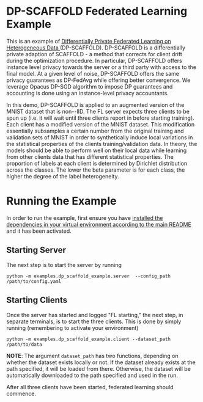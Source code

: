 # DP-SCAFFOLD Federated Learning Example
This is an example of [Differentially Private Federated Learning on Heterogeneous Data
](https://arxiv.org/abs/2111.09278)(DP-SCAFFOLD). DP-SCAFFOLD is a differentially private adaption of SCAFFOLD - a method that corrects for client drift during the optimization procedure. In particular, DP-SCAFFOLD offers instance level privacy towards the server or a third party with access to the final model. At a given level of noise, DP-SCAFFOLD offers the same privacy guarantees as DP-FedAvg while offering better convergence. We leverage Opacus DP-SGD algorithm to impose DP guarantees and accounting is done using an instance-level privacy accountants.

In this demo, DP-SCAFFOLD is applied to an augmented version of the MNIST dataset that is non--IID. The FL server expects three clients to be spun up (i.e. it will wait until three clients report in before starting training). Each client has a modified version of the MNIST dataset. This modification essentially subsamples a certain number from the original training and validation sets of MNIST in order to synthetically induce local variations in the statistical properties of the clients training/validation data. In theory, the models should be able to perform well on their local data while learning from other clients data that has different statistical properties. The proportion of labels at each client is determined by Dirichlet distribution across the classes. The lower the beta parameter is for each class, the higher the degree of the label heterogeneity.

# Running the Example
In order to run the example, first ensure you have [installed the dependencies in your virtual environment according to the main README](/README.md#development-requirements) and it has been activated.

## Starting Server

The next step is to start the server by running
```
python -m examples.dp_scaffold_example.server  --config_path /path/to/config.yaml
```

## Starting Clients

Once the server has started and logged "FL starting," the next step, in separate terminals, is to start the three
clients. This is done by simply running (remembering to activate your environment)
```
python -m examples.dp_scaffold_example.client --dataset_path /path/to/data
```
**NOTE**: The argument `dataset_path` has two functions, depending on whether the dataset exists locally or not. If
the dataset already exists at the path specified, it will be loaded from there. Otherwise, the dataset will be
automatically downloaded to the path specified and used in the run.

After all three clients have been started, federated learning should commence.
